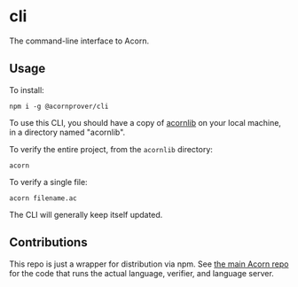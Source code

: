 # cli

The command-line interface to Acorn.

## Usage

To install:

```
npm i -g @acornprover/cli
```

To use this CLI, you should have a copy of [acornlib](https://github.com/acornprover/acornlib) on your local machine, in a directory named "acornlib".

To verify the entire project, from the `acornlib` directory:

```
acorn
```

To verify a single file:

```
acorn filename.ac
```

The CLI will generally keep itself updated.

## Contributions

This repo is just a wrapper for distribution via npm. See [the main Acorn repo](https://github.com/acornprover/acorn) for the code that runs the actual language, verifier, and language server.
